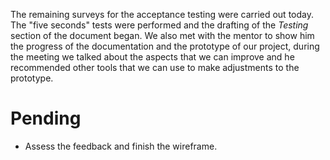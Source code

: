 The remaining surveys for the acceptance testing were carried out today. The "five seconds" tests were performed and the drafting of the *Testing* section of the document began. We also met with the mentor to show him the progress of the documentation and the prototype of our project, during the meeting we talked about the aspects that we can improve and he recommended other tools that we can use to make adjustments to the prototype.

# Pending
* Assess the feedback and finish the wireframe.
